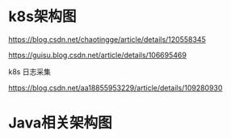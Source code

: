 # k8s架构图

https://blog.csdn.net/chaotingge/article/details/120558345

https://guisu.blog.csdn.net/article/details/106695469

k8s 日志采集

https://blog.csdn.net/aa18855953229/article/details/109280930

# Java相关架构图


